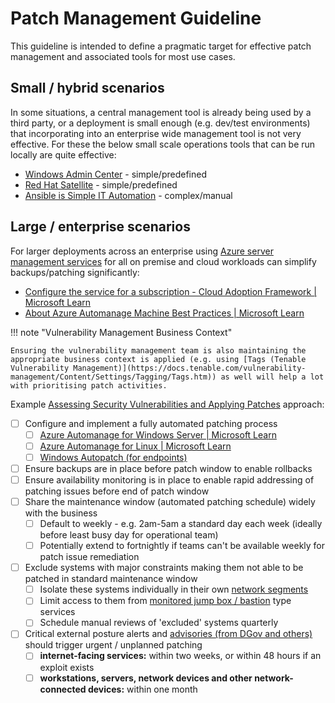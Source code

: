# Patch Management Guideline

This guideline is intended to define a pragmatic target for effective patch management and associated tools for most use cases.

## Small / hybrid scenarios

In some situations, a central management tool is already being used by a third party, or a deployment is small enough (e.g. dev/test environments) that incorporating into an enterprise wide management tool is not very effective. For these the below small scale operations tools that can be run locally are quite effective:

- [Windows Admin Center](https://learn.microsoft.com/en-gb/windows-server/manage/windows-admin-center/overview) - simple/predefined
- [Red Hat Satellite](https://www.redhat.com/en/technologies/management/satellite) - simple/predefined
- [Ansible is Simple IT Automation](https://www.ansible.com/) - complex/manual

## Large / enterprise scenarios

For larger deployments across an enterprise using [Azure server management services](https://learn.microsoft.com/en-us/azure/cloud-adoption-framework/manage/azure-server-management/ "https://learn.microsoft.com/en-us/azure/cloud-adoption-framework/manage/azure-server-management/") for all on premise and cloud workloads can simplify backups/patching significantly:

- [Configure the service for a subscription - Cloud Adoption Framework | Microsoft Learn](https://learn.microsoft.com/en-us/azure/cloud-adoption-framework/manage/azure-server-management/onboard-at-scale)
- [About Azure Automanage Machine Best Practices | Microsoft Learn](https://learn.microsoft.com/en-us/azure/automanage/overview-about)

!!! note "Vulnerability Management Business Context"

    Ensuring the vulnerability management team is also maintaining the appropriate business context is applied (e.g. using [Tags (Tenable Vulnerability Management)](https://docs.tenable.com/vulnerability-management/Content/Settings/Tagging/Tags.htm)) as well will help a lot with prioritising patch activities.

Example [Assessing Security Vulnerabilities and Applying Patches](https://www.cyber.gov.au/resources-business-and-government/maintaining-devices-and-systems/system-hardening-and-administration/system-administration/assessing-security-vulnerabilities-and-applying-patches) approach:

- [ ] Configure and implement a fully automated patching process
    - [ ] [Azure Automanage for Windows Server | Microsoft Learn](https://learn.microsoft.com/en-us/azure/automanage/automanage-windows-server)
    - [ ] [Azure Automanage for Linux | Microsoft Learn](https://learn.microsoft.com/en-us/azure/automanage/automanage-linux)
    - [ ] [Windows Autopatch (for endpoints)](https://learn.microsoft.com/en-us/windows/deployment/windows-autopatch/overview/windows-autopatch-overview)
- [ ] Ensure backups are in place before patch window to enable rollbacks
- [ ] Ensure availability monitoring is in place to enable rapid addressing of patching issues before end of patch window
- [ ] Share the maintenance window (automated patching schedule) widely with the business
    - [ ] Default to weekly - e.g. 2am-5am a standard day each week (ideally before least busy day for operational team)
    - [ ] Potentially extend to fortnightly if teams can't be available weekly for patch issue remediation
- [ ] Exclude systems with major constraints making them not able to be patched in standard maintenance window
    - [ ] Isolate these systems individually in their own [network segments](https://www.cyber.gov.au/resources-business-and-government/maintaining-devices-and-systems/system-hardening-and-administration/network-hardening/implementing-network-segmentation-and-segregation)
    - [ ] Limit access to them from [monitored jump box / bastion](https://www.cyber.gov.au/resources-business-and-government/maintaining-devices-and-systems/critical-infrastructure/industrial-control-systems-remote-access-protocol) type services
    - [ ] Schedule manual reviews of 'excluded' systems quarterly
- [ ] Critical external posture alerts and [advisories (from DGov and others)](../advisories.md) should trigger urgent / unplanned patching
    - [ ] **internet-facing services:** within two weeks, or within 48 hours if an exploit exists
    - [ ] **workstations, servers, network devices and other network-connected devices:** within one month